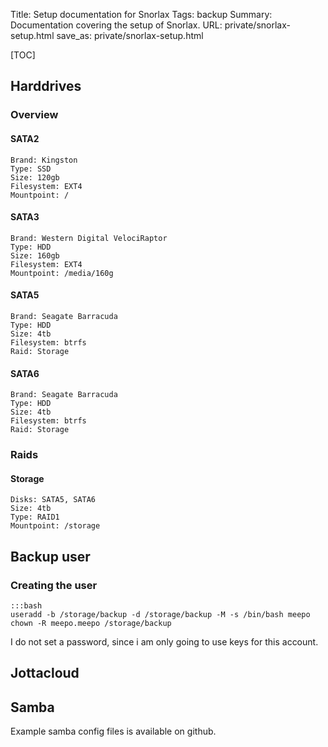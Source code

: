 Title: Setup documentation for Snorlax
Tags: backup
Summary: Documentation covering the setup of Snorlax.
URL: private/snorlax-setup.html
save_as: private/snorlax-setup.html

[TOC]

## Harddrives

### Overview

#### SATA2

    Brand: Kingston
    Type: SSD
    Size: 120gb
    Filesystem: EXT4
    Mountpoint: /

#### SATA3

    Brand: Western Digital VelociRaptor
    Type: HDD
    Size: 160gb
    Filesystem: EXT4
    Mountpoint: /media/160g

#### SATA5

    Brand: Seagate Barracuda
    Type: HDD
    Size: 4tb
    Filesystem: btrfs
    Raid: Storage

#### SATA6

    Brand: Seagate Barracuda
    Type: HDD
    Size: 4tb
    Filesystem: btrfs
    Raid: Storage

### Raids

#### Storage
    
    Disks: SATA5, SATA6
    Size: 4tb
    Type: RAID1
    Mountpoint: /storage


## Backup user

### Creating the user

    :::bash
    useradd -b /storage/backup -d /storage/backup -M -s /bin/bash meepo
    chown -R meepo.meepo /storage/backup

I do not set a password, since i am only going to use keys for this account.


## Jottacloud


## Samba
Example samba config files is available on github.
